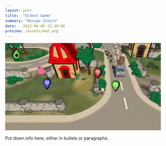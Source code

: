 ```yaml
---
layout: post
title:  "Oldest Game"
summary: "Design Intern"
date:   2022-09-06 15:39:40
preview: /assets/km2.png
---
```


![Picture 1](/assets/km2.png)

Put down info here, either in bullets or paragraphs.
